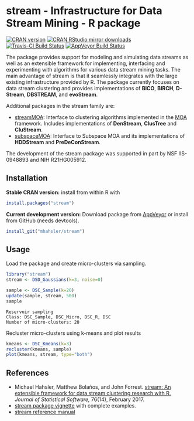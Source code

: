 # stream - Infrastructure for Data Stream Mining - R package

[![CRAN version](http://www.r-pkg.org/badges/version/stream)](https://cran.r-project.org/package=stream)
[![CRAN RStudio mirror downloads](http://cranlogs.r-pkg.org/badges/stream)](https://cran.r-project.org/package=stream)
[![Travis-CI Build Status](https://travis-ci.org/mhahsler/stream.svg?branch=master)](https://travis-ci.org/mhahsler/stream)
[![AppVeyor Build Status](https://ci.appveyor.com/api/projects/status/github/mhahsler/stream?branch=master&svg=true)](https://ci.appveyor.com/project/mhahsler/stream)

The package provides support for modeling and simulating data streams as well as an extensible framework for implementing, interfacing and
experimenting with algorithms for various data stream mining tasks. The main advantage of stream is that it seamlessly integrates with the large existing infrastructure provided by R. The package currently focuses on data stream clustering and provides
implementations of **BICO**, **BIRCH**, **D-Stream**, **DBSTREAM**, and **evoStream**. 

Additional packages in the stream family are: 

* [streamMOA](http://github.com/mhahsler/streamMOA): Interface to clustering
  algorithms implemented in the [MOA](https://moa.cms.waikato.ac.nz/) framework.
  Includes implementations of **DenStream**, **ClusTree** and **CluStream**.
* [subspaceMOA](https://cran.r-project.org/package=subspaceMOA):
  Interface to Subspace MOA and
  its implementations of **HDDStream** and **PreDeConStream**.

The development of the stream package was supported in part by NSF IIS-0948893 and NIH R21HG005912.

## Installation

__Stable CRAN version:__ install from within R with
```R
install.packages("stream")
```
__Current development version:__ Download package from [AppVeyor](https://ci.appveyor.com/project/mhahsler/stream/build/artifacts) or install from GitHub (needs devtools).
```R 
install_git("mhahsler/stream")
```



## Usage

Load the package and create micro-clusters via sampling.

```R
library("stream")
stream <- DSD_Gaussians(k=3, noise=0)

sample <- DSC_Sample(k=20)
update(sample, stream, 500)
sample
```

```
Reservoir sampling
Class: DSC_Sample, DSC_Micro, DSC_R, DSC 
Number of micro-clusters: 20 
```

Recluster micro-clusters using k-means and plot results

```R
kmeans <- DSC_Kmeans(k=3)
recluster(kmeans, sample)
plot(kmeans, stream, type="both")
```

## References

* Michael Hahsler, Matthew Bolaños, and John Forrest. [stream: An extensible framework for data stream clustering research with R.](http://dx.doi.org/10.18637/jss.v076.i14) _Journal of Statistical Software,_ 76(14), February 2017. 
* [stream package vignette](https://cran.r-project.org/package=stream/vignettes/stream.pdf) with complete examples.
* [stream reference manual](https://cran.r-project.org/package=stream/stream.pdf)

